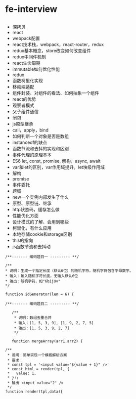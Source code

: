 # fe-interview

##

* 深拷贝
* react
* webpack配置
* react技术栈，webpack，react-router，redux
* redux基本概念，store改变如何改变组件
* redux中间件机制
* react生命周期
* immutable如何优化性能
* redux
* 函数柯里化实现
* 移动端适配
* 组件封装、对组件的看法、如何抽象一个组件
* react的优势
* 观察者模式
* 父子组件通信
* 闭包
* js原型继承
* call，apply，bind
* 如何判断一个对象是否是数组
* instanceof的缺点
* 函数节流和去抖的实现和区别
* 事件代理的原理基本
* ES6 let, const, promise, 解构，async, await
* var和let的区别，var作用域提升，let块级作用域
* 解构
* promise
* 事件委托
* 跨域
* new一个实例内部发生了什么
* 原型、原型链、继承
* http状态码，缓存怎么做
* 性能优化方面
* 设计模式的了解、会用到哪些
* 柯里化，有什么应用
* 本地存储cookie和storage区别
* this的指向
* js函数节流和去抖动


 ```
/**------- 编码题目一 --------- **/

/**
 * 说明：生成一个指定长度（默认6位）的随机字符，随机字符包含字母数字。
 * 输入：输入随机字符长度，无输入默认6位
 * 输出：随机字符，如"6bij0v"
 */

function idGenerator(len = 6) {
```


```
/**------- 编码题目二 --------- **/
   
   /**
    * 说明：数组去重合并
    * 输入：[1, 5, 3, 9], [1, 9, 2, 7, 5]
    * 输出：[1, 5, 3, 9, 2, 7]
    */
   
   function mergeArray(arr1,arr2) {
```

```
/**
 * 说明：简单实现一个模板解析方案
 * 要求：
 * const tpl = '<input value="${value + 1}" />'
 * const html = render(tpl, {
 *   value: 1,
 * });
 * 输出 <input value="2" />
 */
function render(tpl,data){

```
   
   
   
   
   
   